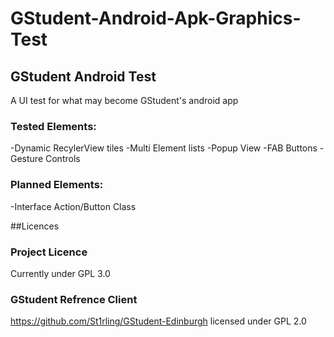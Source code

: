 # GStudent-Android-Apk-Graphics-Test
## GStudent Android Test
A UI test for what may become GStudent's android app

### Tested Elements:
-Dynamic RecylerView tiles
-Multi Element lists
-Popup View
-FAB Buttons
-Gesture Controls

### Planned Elements:
-Interface Action/Button Class

##Licences
### Project Licence
Currently under GPL 3.0
### GStudent Refrence Client
https://github.com/St1rling/GStudent-Edinburgh licensed under GPL 2.0
